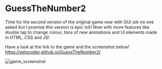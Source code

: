 # GuessTheNumber2
Time for the second version of the original game now with GUI (ok no one asked but I promise this version is epic lol)! Now with more features like double tap to change colour, tons of new animations and UI elements made in HTML, CSS and JS!

Have a look at the link to the game and the screenshot below!
https://setucoder.github.io/GuessTheNumber2/

![game_screenshot](https://user-images.githubusercontent.com/58362876/117933168-e8240e80-b31e-11eb-8bcc-2c74e9edb986.png)
